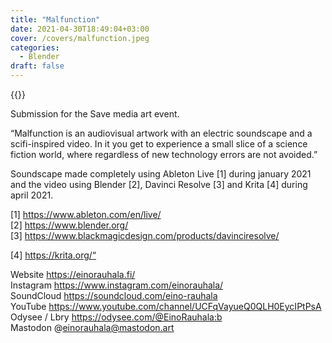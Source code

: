 ```yaml
---
title: "Malfunction"
date: 2021-04-30T18:49:04+03:00
cover: /covers/malfunction.jpeg
categories:
  - Blender
draft: false
---
```


{{<youtube id="GILsXy7rwi4" class="youtube">}}

Submission for the Save media art event.

“Malfunction is an audiovisual artwork with an electric soundscape and a scifi-inspired video. In it you get to experience a small slice of a science fiction world, where regardless of new technology errors are not avoided.”

Soundscape made completely using Ableton Live [1] during january 2021 and the video using Blender [2], Davinci Resolve [3] and Krita [4] during april 2021.

[1] https://www.ableton.com/en/live/​   
[2] https://www.blender.org/​   
[3] https://www.blackmagicdesign.com/products/davinciresolve/  

[4] https://krita.org/​“   

Website https://einorauhala.fi/​   
Instagram https://www.instagram.com/einorauhala/​   
SoundCloud https://soundcloud.com/eino-rauhala​   
YouTube https://www.youtube.com/channel/UCFqVayueQ0QLH0EycIPtPsA   
Odysee / Lbry https://odysee.com/@EinoRauhala:b​   
Mastodon @einorauhala@mastodon.art   
